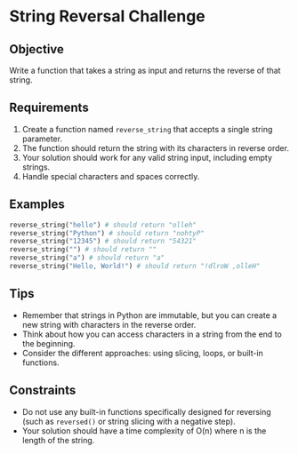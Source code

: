 # String Reversal Challenge

## Objective

Write a function that takes a string as input and returns the reverse of that string.

## Requirements

1. Create a function named `reverse_string` that accepts a single string parameter.
2. The function should return the string with its characters in reverse order.
3. Your solution should work for any valid string input, including empty strings.
4. Handle special characters and spaces correctly.

## Examples

```python
reverse_string("hello") # should return "olleh"
reverse_string("Python") # should return "nohtyP"
reverse_string("12345") # should return "54321"
reverse_string("") # should return ""
reverse_string("a") # should return "a"
reverse_string("Hello, World!") # should return "!dlroW ,olleH"
```

## Tips

- Remember that strings in Python are immutable, but you can create a new string with characters in the reverse order.
- Think about how you can access characters in a string from the end to the beginning.
- Consider the different approaches: using slicing, loops, or built-in functions.

## Constraints

- Do not use any built-in functions specifically designed for reversing (such as `reversed()` or string slicing with a negative step).
- Your solution should have a time complexity of O(n) where n is the length of the string.
